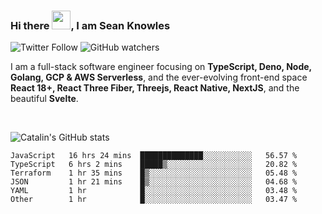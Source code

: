 ### Hi there <img src="https://raw.githubusercontent.com/MartinHeinz/MartinHeinz/master/wave.gif" width="30" />, I am Sean Knowles

![Twitter Follow](https://img.shields.io/twitter/follow/JuniorDEVed?style=social)  ![GitHub watchers](https://img.shields.io/github/watchers/JuniorDEVed/JuniorDEVed?style=social)

 I am a full-stack software engineer focusing on **TypeScript, Deno, Node, Golang, GCP & AWS Serverless**, and the ever-evolving front-end space **React 18+, React Three Fiber, Threejs, React Native, NextJS**, and the beautiful **Svelte**.
 
 <br>
 
 ![Catalin's GitHub stats](https://github-readme-stats.vercel.app/api?username=algoflows&theme=vue-dark)
 
 <!--START_SECTION:waka-->

```text
JavaScript   16 hrs 24 mins  ██████████████░░░░░░░░░░░   56.57 %
TypeScript   6 hrs 2 mins    █████▒░░░░░░░░░░░░░░░░░░░   20.82 %
Terraform    1 hr 35 mins    █▒░░░░░░░░░░░░░░░░░░░░░░░   05.48 %
JSON         1 hr 21 mins    █▒░░░░░░░░░░░░░░░░░░░░░░░   04.68 %
YAML         1 hr            █░░░░░░░░░░░░░░░░░░░░░░░░   03.48 %
Other        1 hr            █░░░░░░░░░░░░░░░░░░░░░░░░   03.47 %
```

<!--END_SECTION:waka-->
